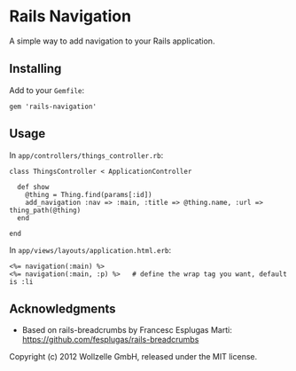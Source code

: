 # Rails Navigation

A simple way to add navigation to your Rails application.

## Installing

Add to your `Gemfile`:

    gem 'rails-navigation'

## Usage

In `app/controllers/things_controller.rb`:

    class ThingsController < ApplicationController

      def show
        @thing = Thing.find(params[:id])
        add_navigation :nav => :main, :title => @thing.name, :url => thing_path(@thing)
      end

    end

In `app/views/layouts/application.html.erb`:

    <%= navigation(:main) %>
    <%= navigation(:main, :p) %>   # define the wrap tag you want, default is :li

## Acknowledgments

- Based on rails-breadcrumbs by Francesc Esplugas Marti: https://github.com/fesplugas/rails-breadcrumbs

Copyright (c) 2012 Wollzelle GmbH, released under the MIT license.